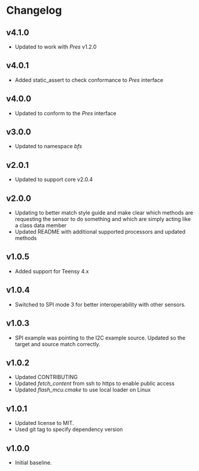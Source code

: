 # Changelog

## v4.1.0
- Updated to work with *Pres* v1.2.0

## v4.0.1
- Added static_assert to check conformance to *Pres* interface

## v4.0.0
- Updated to conform to the *Pres* interface

## v3.0.0
- Updated to namespace *bfs*

## v2.0.1
- Updated to support core v2.0.4

## v2.0.0
- Updating to better match style guide and make clear which methods are requesting the sensor to do something and which are simply acting like a class data member
- Updated README with additional supported processors and updated methods

## v1.0.5
- Added support for Teensy 4.x

## v1.0.4
- Switched to SPI mode 3 for better interoperability with other sensors.

## v1.0.3
- SPI example was pointing to the I2C example source. Updated so the target and source match correctly.

## v1.0.2
- Updated CONTRIBUTING
- Updated *fetch_content* from ssh to https to enable public access
- Updated *flash_mcu.cmake* to use local loader on Linux

## v1.0.1
- Updated license to MIT.
- Used git tag to specify dependency version

## v1.0.0
- Initial baseline.
